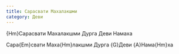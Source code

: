```yaml
---
title: Сарасвати Махалакшми
category: Деви
---
```

{Hm}Сарасвати Махалакшми Дурга Деви Намаха

Сара{Em}свати Маха{Hm}лакшми Дурга {G}Деви {A}Нама{Hm}ха
